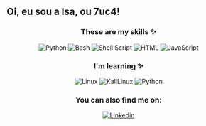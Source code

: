 ## Oi, eu sou a Isa, ou 7uc4! 


 <div align=center>

  ### These are my skills ✨
  
<div  width="47%" style="display: inline_block" >

  <img alt="Python" src="https://img.shields.io/badge/Python-3776AB?style=for-the-badge&logo=python&logoColor=white" />
  <img alt="Bash" src="https://img.shields.io/badge/GNU%20Bash-4EAA25?style=for-the-badge&logo=GNU%20Bash&logoColor=white)](https://img.shields.io/badge/GNU%20Bash-4EAA25?style=for-the-badge&logo=GNU%20Bash&logoColor=white)"/>
  <img alt="Shell Script" src="https://img.shields.io/badge/Shell_Script-121011?style=for-the-badge&logo=gnu-bash&logoColor=white" /> 
   <img alt="HTML" src="https://img.shields.io/badge/HTML5-E34F26?style=for-the-badge&logo=html5&logoColor=white" />
    <img alt="JavaScript" src="https://img.shields.io/badge/JavaScript-F7DF1E?style=for-the-badge&logo=javascript&logoColor=black" />

  ### I'm learning ✨
  <img alt="Linux" src="https://img.shields.io/badge/Linux-FCC624?style=for-the-badge&logo=linux&logoColor=black" />
  <img alt="KaliLinux" src="https://img.shields.io/badge/Kali_Linux-557C94?style=for-the-badge&logo=kali-linux&logoColor=white" />
  <img alt="Python" src="https://img.shields.io/badge/Python-14354C?style=for-the-badge&logo=python&logoColor=white" />
  
  ### You can also find me on:
  
[![Linkedin](https://img.shields.io/badge/LinkedIn-0077B5?style=for-the-badge&logo=linkedin&logoColor=white)](https://www.linkedin.com/in/isabelle-plothow/)

   
</div>
